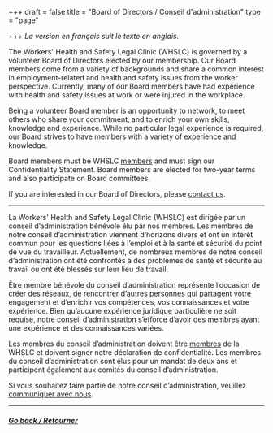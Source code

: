 +++
draft = false
title = "Board of Directors / Conseil d'administration"
type = "page"

+++
_La version en français suit le texte en anglais._

The Workers' Health and Safety Legal Clinic (WHSLC) is governed by a volunteer Board of Directors elected by our membership. Our Board members come from a variety of backgrounds and share a common interest in employment-related and health and safety issues from the worker perspective. Currently, many of our Board members have had experience with health and safety issues at work or were injured in the workplace.

Being a volunteer Board member is an opportunity to network, to meet others who share your commitment, and to enrich your own skills, knowledge and experience. While no particular legal experience is required, our Board strives to have members with a variety of experience and knowledge.

Board members must be WHSLC [members](/menu/member/) and must sign our Confidentiality Statement. Board members are elected for two-year terms and also participate on Board committees.

If you are interested in our Board of Directors, please [contact us](/menu/contact/).

***

La Workers' Health and Safety Legal Clinic (WHSLC) est dirigée par un conseil d’administration bénévole élu par nos membres. Les membres de notre conseil d’administration viennent d’horizons divers et ont un intérêt commun pour les questions liées à l’emploi et à la santé et sécurité du point de vue du travailleur. Actuellement, de nombreux membres de notre conseil d’administration ont été confrontés à des problèmes de santé et sécurité au travail ou ont été blessés sur leur lieu de travail.

Être membre bénévole du conseil d’administration représente l’occasion de créer des réseaux, de rencontrer d’autres personnes qui partagent votre engagement et d’enrichir vos compétences, vos connaissances et votre expérience. Bien qu’aucune expérience juridique particulière ne soit requise, notre conseil d’administration s’efforce d’avoir des membres ayant une expérience et des connaissances variées.

Les membres du conseil d’administration doivent être [membres](/menu/member/) de la WHSLC et doivent signer notre déclaration de confidentialité. Les membres du conseil d’administration sont élus pour un mandat de deux ans et participent également aux comités du conseil d’administration.

Si vous souhaitez faire partie de notre conseil d’administration, veuillez [communiquer avec nous](/menu/contact/).

-------

##### [Go back / Retourner](/menu/about-us/)
